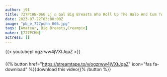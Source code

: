 ```yaml
---
author: j91
title: 727PCHN-066 Lj ○ Gal Big Breasts Who Roll Up The Halo And Cum Twice!
date: 2023-07-22T03:00:00Z
image: "pb_e_727pchn-066.jpg"
tags: [Amateur, Big Breasts,Creampie]
maker: [727PCHN]
actress: []
---
```



{{< youtubepl ogzrww4jVXtJqaZ >}}
###

{{% button href="https://streamtape.to/v/ogzrww4jVXtJqaZ" icon="fas fa-download" %}}download this video{{% /button %}}

